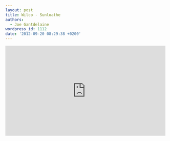 ```yaml
---
layout: post
title: Wilco - Sunloathe
authors:
  - Joe Gantdelaine
wordpress_id: 1112
date: '2012-09-20 08:29:38 +0200'
---
```

<iframe width="500" height="281" src="http://www.youtube.com/embed/GNPkIaYDCX8?feature=player_embedded" frameborder="0" allowfullscreen></iframe>

